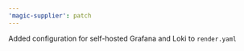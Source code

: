 ```yaml
---
'magic-supplier': patch
---
```


Added configuration for self-hosted Grafana and Loki to `render.yaml`
